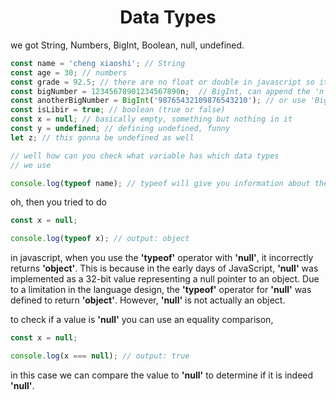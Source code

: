 <h1 align="center"> Data Types </h1>

we got String, Numbers, BigInt, Boolean, null, undefined.

```js
const name = 'cheng xiaoshi'; // String
const age = 30; // numbers
const grade = 92.5; // there are no float or double in javascript so its just numbers
const bigNumber = 12345678901234567890n;  // BigInt, can append the 'n' suffix to an integer literal
const anotherBigNumber = BigInt('98765432109876543210'); // or use 'BigInt()'
const isLibir = true; // boolean (true or false)
const x = null; // basically empty, something but nothing in it
const y = undefined; // defining undefined, funny
let z; // this gonna be undefined as well

// well how can you check what variable has which data types
// we use

console.log(typeof name); // typeof will give you information about the data types
```

oh, then you tried to do 

```js
const x = null;

console.log(typeof x); // output: object
```

in javascript, when you use the **'typeof'** operator with **'null'**, it incorrectly returns **'object'**. This is because in the early days of JavaScript, **'null'** was implemented as a 32-bit value representing a null pointer to an object. Due to a limitation in the language design, the **'typeof'** operator for **'null'** was defined to return **'object'**. However, **'null'** is not actually an object.

to check if a value is **'null'** you can use an equality comparison,

```js
const x = null;

console.log(x === null); // output: true
```

in this case we can compare the value to **'null'** to determine if it is indeed **'null'**.

